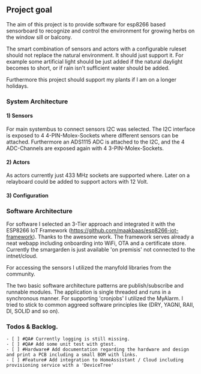 ## Project goal

The aim of this project is to provide software for esp8266 based sensorboard to recognize and control the environment for growing
herbs on the window sill or balcony.

The smart combination of sensors and actors with a configurable ruleset should not replace the natural environment. It should just support
it. For example some artificial light should be just added if the natural daylight becomes to short, or if rain isn't sufficient water should be added.

Furthermore this project should support my plants if I am on a longer holidays.

### System Architecture

#### 1) Sensors

For main systembus to connect sensors I2C was selected. The I2C interface is exposed to 4 4-PIN-Molex-Sockets where different sensors can
be attached. Furthermore an ADS1115 ADC is attached to the I2C, and the 4 ADC-Channels are exposed again with 4 3-PIN-Molex-Sockets.

#### 2) Actors

As actors currently just 433 MHz sockets are supported where. Later on a relayboard could be added to support actors with 12 Volt.

#### 3) Configuration

### Software Architecture

For software I selected an 3-Tier approach and integrated it with the ESP8266 IoT Framework (https://github.com/maakbaas/esp8266-iot-framework). Thanks to the awesome work. The framework serves already a neat webapp including onboarding into WiFi, OTA and
a certificate store. Currently the smargarden is just available 'on premisis' not connected to the intnet/cloud.

For accessing the sensors I utilized the manyfold libraries from the community.

The two basic software architecture patterns are publish/subscribe and runnable modules. The application is single threaded and runs in a synchronous manner. For supporting 'cronjobs' I utilized the MyAlarm. I tried to stick to common aggreed software principles like (DRY, YAGNI, RAII, DI, SOLID and so on).

### Todos & Backlog.
    - [ ] #QA# Currently logging is still missing.
    - [ ] #QA# Add some unit test with gtest.
    - [ ] #Hardware# Add documentation regarding the hardware and design and print a PCB including a small BOM with links.
    - [ ] #Feature# Add integration to HomeAssistant / Cloud including provisioning service with a 'DeviceTree'



